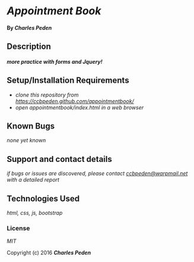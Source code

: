 # _Appointment Book_

#### By _**Charles Peden**_

## Description

#### _more practice with forms and Jquery!_


## Setup/Installation Requirements

* _clone this repository from https://ccbpeden.github.com/appointmentbook/_
* _open appointmentbook/index.html in a web browser_


## Known Bugs

_none yet known_

## Support and contact details

_if bugs or issues are discovered, please contact ccbpeden@warpmail.net with a detailed report_

## Technologies Used

_html, css, js, bootstrap_

### License

*MIT*

Copyright (c) 2016 **_Charles Peden_**
